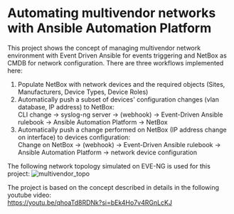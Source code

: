 # Automating multivendor networks with Ansible Automation Platform
This project shows the concept of managing multivendor network environment with Event Driven Ansible for events triggering and NetBox as CMDB for network configuration.
There are three workflows implemented here:
1. Populate NetBox with network devices and the required objects (Sites, Manufacturers, Device Types, Device Roles)
2. Automatically push a subset of devices' configuration changes (vlan database, IP address) to NetBox:  
   CLI change -> syslog-ng server -> (webhook) -> Event-Driven Ansible rulebook -> Ansible Automation Platform -> NetBox
3. Automatically push a change performed on NetBox (IP address change on interface) to devices configuration:  
   Change on NetBox -> (webhook) -> Event-Driven Ansible rulebook -> Ansible Automation Platform -> network device configuration

The following network topology simulated on EVE-NG is used for this project:
![multivendor_topo](https://github.com/mzdyb/automating-mutivendor-networks/assets/49950423/19c3e0db-d3a4-4948-aab6-3b52c3541a5b)  


The project is based on the concept described in details in the following youtube video:  
https://youtu.be/qhoaTd8RDNk?si=bEk4Ho7v4RGnLcKJ
